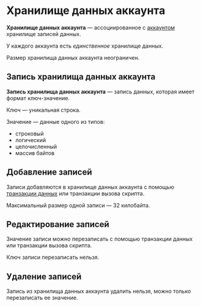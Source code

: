 # Хранилище данных аккаунта

**Хранилище данных аккаунта** — ассоциированное с [аккаунтом](/blockchain/account.md) хранилище записей данных.

У каждого аккаунта есть _единственное_ хранилище данных.

Размер хранилища данных аккаунта неограничен.

## Запись хранилища данных аккаунта

**Запись хранилища данных аккаунта** — запись данных, которая имеет формат ключ-значение.

Ключ — уникальная строка.

Значение — данные одного из типов:

* строковый
* логический
* целочисленный
* массив байтов

## Добавление записей

Записи добавляются в хранилище данных аккаунта с помощью [транзакции данных](/blockchain/transaction-type/data-transaction.md) или транзакции вызова скрипта.

Максимальный размер одной записи — 32 килобайта.

## Редактирование записей

Значение записи можно перезаписать с помощью транзакции данных или транзакции вызова скрипта.

Ключ записи перезаписать нельзя.

## Удаление записей

Запись из хранилища данных аккаунта удалить нельзя, можно только перезаписать ее значение.
